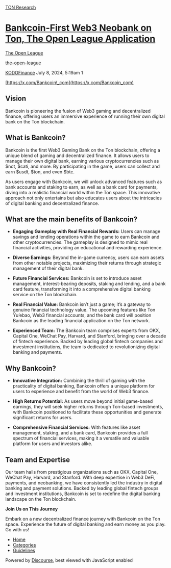 [TON Research](/)

# [Bankcoin-First Web3 Neobank on Ton, The Open League Application](/t/bankcoin-first-web3-neobank-on-ton-the-open-league-application/27979)

[The Open League](/c/the-open-league/56) 

[the-open-league](https://tonresear.ch/tag/the-open-league)

    

[KODOFinance](https://tonresear.ch/u/KODOFinance)  July 8, 2024, 5:19am  1

[https://x.com/Bankcoin\_com](https://x.com/Bankcoin_com)

## [](#vision-1)**Vision**

Bankcoin is pioneering the fusion of Web3 gaming and decentralized finance, offering users an immersive experience of running their own digital bank on the Ton blockchain.

## [](#what-is-bankcoin-2)**What is Bankcoin?**

Bankcoin is the first Web3 Gaming Bank on the Ton blockchain, offering a unique blend of gaming and decentralized finance. It allows users to manage their own digital bank, earning various cryptocurrencies such as $not, $cati, and more. By participating in the game, users can collect and earn $usdt, $ton, and even $btc.

As users engage with Bankcoin, we will unlock advanced features such as bank accounts and staking to earn, as well as a bank card for payments, diving into a realistic financial world within the Ton space. This innovative approach not only entertains but also educates users about the intricacies of digital banking and decentralized finance.

## [](#what-are-the-main-benefits-of-bankcoin-3)**What are the main benefits of Bankcoin?**

*   **Engaging Gameplay with Real Financial Rewards:** Users can manage savings and lending operations within the game to earn Bankcoin and other cryptocurrencies. The gameplay is designed to mimic real financial activities, providing an educational and rewarding experience.
    
*   **Diverse Earnings:** Beyond the in-game currency, users can earn assets from other notable projects, maximizing their returns through strategic management of their digital bank.
    
*   **Future Financial Services:** Bankcoin is set to introduce asset management, interest-bearing deposits, staking and lending, and a bank card feature, transforming it into a comprehensive digital banking service on the Ton blockchain.
    
*   **Real Financial Value:** Bankcoin isn’t just a game; it’s a gateway to genuine financial technology value. The upcoming features like Ton Yu’ebao, Web3 financial accounts, and the bank card will position Bankcoin as the leading financial application on the Ton network.
    
*   **Experienced Team:** The Bankcoin team comprises experts from OKX, Capital One, WeChat Pay, Harvard, and Stanford, bringing over a decade of fintech experience. Backed by leading global fintech companies and investment institutions, the team is dedicated to revolutionizing digital banking and payments.
    

## [](#why-bankcoin-4)**Why Bankcoin?**

*   **Innovative Integration:** Combining the thrill of gaming with the practicality of digital banking, Bankcoin offers a unique platform for users to experience and benefit from the world of Web3 finance.
    
*   **High Returns Potential:** As users move beyond initial game-based earnings, they will seek higher returns through Ton-based investments, with Bankcoin positioned to facilitate these opportunities and generate significant returns for users.
    
*   **Comprehensive Financial Services:** With features like asset management, staking, and a bank card, Bankcoin provides a full spectrum of financial services, making it a versatile and valuable platform for users and investors alike.
    

## [](#team-and-expertise-5)**Team and Expertise**

Our team hails from prestigious organizations such as OKX, Capital One, WeChat Pay, Harvard, and Stanford. With deep expertise in Web3 DeFi, payments, and neobanking, we have consistently led the industry in digital banking and payment solutions. Backed by leading global fintech groups and investment institutions, Bankcoin is set to redefine the digital banking landscape on the Ton blockchain.

**Join Us on This Journey**

Embark on a new decentralized finance journey with Bankcoin on the Ton space. Experience the future of digital banking and earn money as you play. Go with us!

 

*   [Home](/)
*   [Categories](/categories)
*   [Guidelines](/guidelines)

Powered by [Discourse](https://www.discourse.org), best viewed with JavaScript enabled